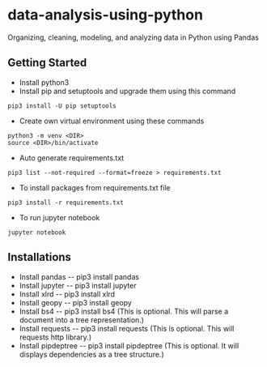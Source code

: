 # data-analysis-using-python
Organizing, cleaning, modeling, and analyzing data in Python using Pandas

## Getting Started
* Install python3
* Install pip and setuptools and upgrade them using this command
```
pip3 install -U pip setuptools
```
* Create own virtual environment using these commands
````
python3 -m venv <DIR> 
source <DIR>/bin/activate
````
* Auto generate requirements.txt
```
pip3 list --not-required --format=freeze > requirements.txt
```
* To install packages from requirements.txt file
```
pip3 install -r requirements.txt
```
* To run jupyter notebook
```
jupyter notebook
```

## Installations
* Install pandas -- pip3 install pandas
* Install jupyter -- pip3 install jupyter
* Install xlrd -- pip3 install xlrd
* Install geopy -- pip3 install geopy
* Install bs4 -- pip3 install bs4 (This is optional. This will parse a document into a tree representation.)
* Install requests -- pip3 install requests (This is optional. This will requests http library.)
* Install pipdeptree -- pip3 install pipdeptree (This is optional. It will displays dependencies as a tree structure.)

